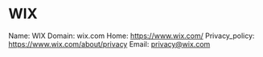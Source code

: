 
# WIX

Name: WIX
Domain: wix.com
Home: https://www.wix.com/
Privacy_policy: https://www.wix.com/about/privacy
Email: privacy@wix.com
